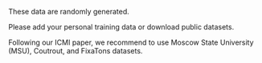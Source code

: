 These data are randomly generated. 

Please add your personal training data or download public datasets.

Following our ICMI paper, we recommend to use Moscow State University (MSU), Coutrout, and FixaTons datasets.